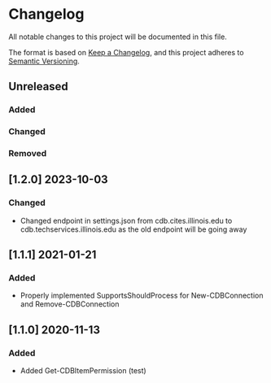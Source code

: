 # Changelog
All notable changes to this project will be documented in this file.

The format is based on [Keep a Changelog](https://keepachangelog.com/en/1.0.0/),
and this project adheres to [Semantic Versioning](https://semver.org/spec/v2.0.0.html).

## Unreleased
### Added
### Changed
### Removed

## [1.2.0] 2023-10-03
### Changed
- Changed endpoint in settings.json from cdb.cites.illinois.edu to cdb.techservices.illinois.edu as the old endpoint will be going away

## [1.1.1] 2021-01-21
### Added
- Properly implemented SupportsShouldProcess for New-CDBConnection and Remove-CDBConnection

## [1.1.0] 2020-11-13
### Added
- Added Get-CDBItemPermission (test)